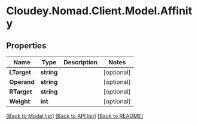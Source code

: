 # Cloudey.Nomad.Client.Model.Affinity

## Properties

Name | Type | Description | Notes
------------ | ------------- | ------------- | -------------
**LTarget** | **string** |  | [optional] 
**Operand** | **string** |  | [optional] 
**RTarget** | **string** |  | [optional] 
**Weight** | **int** |  | [optional] 

[[Back to Model list]](../README.md#documentation-for-models) [[Back to API list]](../README.md#documentation-for-api-endpoints) [[Back to README]](../README.md)

